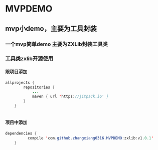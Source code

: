# MVPDEMO
## mvp小demo，主要为工具封装

### 一个mvp简单demo 主要为ZXLib封装工具类

### 工具类zxlib开源使用

#### 跟项目添加
```java
allprojects {
		repositories {
			...
			maven { url 'https://jitpack.io' }
		}
	}
	
```	
#### 项目中添加
```java
dependencies {
	      compile 'com.github.zhangxiang0316.MVPDEMO:zxlib:v1.0.1'
	}
